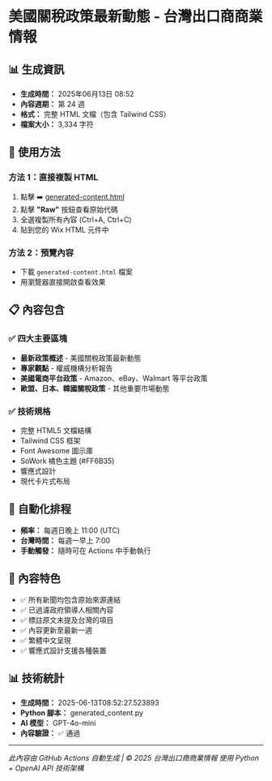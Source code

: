 # 美國關稅政策最新動態 - 台灣出口商商業情報

## 📊 生成資訊
- **生成時間：** 2025年06月13日 08:52
- **內容週期：** 第 24 週
- **格式：** 完整 HTML 文檔（包含 Tailwind CSS）
- **檔案大小：** 3,334 字符

## 🚀 使用方法

### 方法 1：直接複製 HTML
1. 點擊 ➡️ [generated-content.html](./generated-content.html)
2. 點擊 **"Raw"** 按鈕查看原始代碼
3. 全選複製所有內容 (Ctrl+A, Ctrl+C)
4. 貼到您的 Wix HTML 元件中

### 方法 2：預覽內容
- 下載 `generated-content.html` 檔案
- 用瀏覽器直接開啟查看效果

## 📋 內容包含

### ✅ 四大主要區塊
- **最新政策概述** - 美國關稅政策最新動態
- **專家觀點** - 權威機構分析報告  
- **美國電商平台政策** - Amazon、eBay、Walmart 等平台政策
- **歐盟、日本、韓國關稅政策** - 其他重要市場動態

### ✅ 技術規格
- 完整 HTML5 文檔結構
- Tailwind CSS 框架
- Font Awesome 圖示庫
- SoWork 橘色主題 (#FF6B35)
- 響應式設計
- 現代卡片式布局

## 🔄 自動化排程
- **頻率：** 每週日晚上 11:00 (UTC)
- **台灣時間：** 每週一早上 7:00
- **手動觸發：** 隨時可在 Actions 中手動執行

## 📝 內容特色
- ✅ 所有新聞均包含原始來源連結
- ✅ 已過濾政府領導人相關內容
- ✅ 標註原文未提及台灣的項目
- ✅ 內容更新至最新一週
- ✅ 繁體中文呈現
- ✅ 響應式設計支援各種裝置

## 📊 技術統計
- **生成時間：** 2025-06-13T08:52:27.523893
- **Python 腳本：** generated_content.py
- **AI 模型：** GPT-4o-mini
- **內容驗證：** ✅ 通過

---
*此內容由 GitHub Actions 自動生成 | © 2025 台灣出口商商業情報*
*使用 Python + OpenAI API 技術架構*